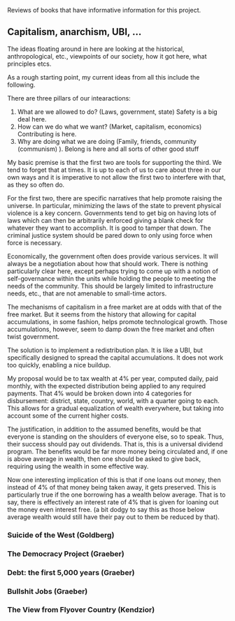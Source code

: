 Reviews of books that have informative information for this project.

## Capitalism, anarchism, UBI, ...

The ideas floating around in here are looking at the historical, anthropological, etc., viewpoints of our society, how it got here, what principles etcs. 

As a rough starting point, my current ideas from all this include the following. 

There are three pillars of our intearactions: 

1. What are we allowed to do? (Laws, government, state)  Safety is a big deal here.
2. How can we do what we want? (Market, capitalism, economics)  Contributing is here.
3. Why are doing what we are doing (Family, friends, community (communism) ).  Belong is here and all sorts of other good stuff

My basic premise is that the first two are tools for supporting the third. We tend to forget that at times. It is up to each of us to care about three in our own ways and it is imperative to not allow the first two to interfere with that, as they so often do. 

For the first two, there are specific narratives that help promote raising the universe. In particular, minimizing the laws of the state to prevent physical violence is a key concern. Governments tend to get big on having lots of laws which can then be arbitrarily enforced giving a blank check for whatever they want to accomplish. It is good to tamper that down. The criminal justice system should be pared down to only using force when force is necessary.

Economically, the government often does provide various services. It will always be a negotiation about how that should work. There is nothing particularly clear here, except perhaps trying to come up with a notion of self-governance within the units while holding the people to meeting the needs of the community. This should be largely limited to infrastructure needs, etc., that are not amenable to small-time actors. 

The mechanisms of capitalism in a free market are at odds with that of the free market. But it seems from the history that allowing for capital accumulations, in some fashion, helps promote technological growth. Those accumulations, however, seem to damp down the free market and often twist government. 

The solution is to implement a redistribution plan. It is like a UBI, but specifically designed to spread the capital accumulations. It does not work too quickly, enabling a nice buildup. 

My proposal would be to tax wealth at 4% per year, computed daily, paid monthly, with the expected distribution being applied to any required payments. That 4% would be broken down into 4 categories for disbursement: district, state, country, world, with a quarter going to each. This allows for a gradual equalization of wealth everywhere, but taking into account some of the current higher costs. 

The justification, in addition to the assumed benefits, would be that everyone is standing on the shoulders of everyone else, so to speak. Thus, their success should pay out dividends. That is, this is a universal dividend program. The benefits would be far more money being circulated and, if one is above average in wealth, then one should be asked to give back, requiring using the wealth in some effective way. 

Now one interesting implication of this is that if one loans out money, then instead of 4% of that money being taken away, it gets preserved. This is particularly true if the one borrowing has a wealth below average. That is to say, there is effectively an interest rate of 4% that is given for loaning out the money even interest free. (a bit dodgy to say this as those below average wealth would still have their pay out to them be reduced by that). 

### Suicide of the West (Goldberg)

### The Democracy Project (Graeber)

### Debt: the first 5,000 years (Graeber)

### Bullshit Jobs (Graeber)

### The View from Flyover Country (Kendzior)



